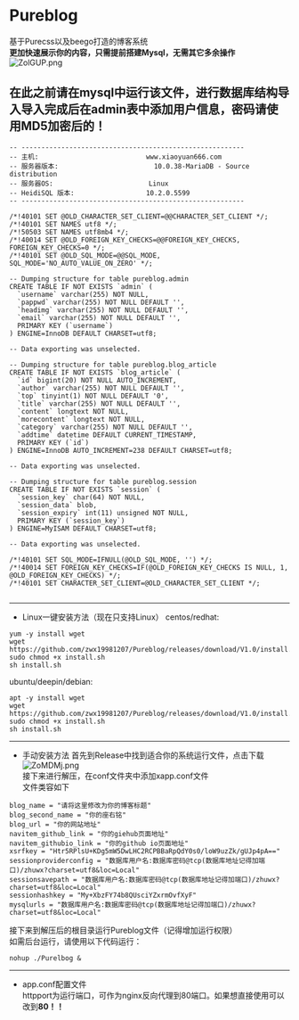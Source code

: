 # Pureblog  
基于Purecss以及beego打造的博客系统  
**更加快速展示你的内容，只需提前搭建Mysql，无需其它多余操作**  
![ZolGUP.png](https://s2.ax1x.com/2019/07/15/ZolGUP.png)
## 在此之前请在mysql中运行该文件，进行数据库结构导入**导入完成后在admin表中添加用户信息，密码请使用MD5加密后的！**
```
-- --------------------------------------------------------
-- 主机:                           www.xiaoyuan666.com
-- 服务器版本:                        10.0.38-MariaDB - Source distribution
-- 服务器OS:                        Linux
-- HeidiSQL 版本:                  10.2.0.5599
-- --------------------------------------------------------

/*!40101 SET @OLD_CHARACTER_SET_CLIENT=@@CHARACTER_SET_CLIENT */;
/*!40101 SET NAMES utf8 */;
/*!50503 SET NAMES utf8mb4 */;
/*!40014 SET @OLD_FOREIGN_KEY_CHECKS=@@FOREIGN_KEY_CHECKS, FOREIGN_KEY_CHECKS=0 */;
/*!40101 SET @OLD_SQL_MODE=@@SQL_MODE, SQL_MODE='NO_AUTO_VALUE_ON_ZERO' */;

-- Dumping structure for table pureblog.admin
CREATE TABLE IF NOT EXISTS `admin` (
  `username` varchar(255) NOT NULL,
  `pappwd` varchar(255) NOT NULL DEFAULT '',
  `headimg` varchar(255) NOT NULL DEFAULT '',
  `email` varchar(255) NOT NULL DEFAULT '',
  PRIMARY KEY (`username`)
) ENGINE=InnoDB DEFAULT CHARSET=utf8;

-- Data exporting was unselected.

-- Dumping structure for table pureblog.blog_article
CREATE TABLE IF NOT EXISTS `blog_article` (
  `id` bigint(20) NOT NULL AUTO_INCREMENT,
  `author` varchar(255) NOT NULL DEFAULT '',
  `top` tinyint(1) NOT NULL DEFAULT '0',
  `title` varchar(255) NOT NULL DEFAULT '',
  `content` longtext NOT NULL,
  `morecontent` longtext NOT NULL,
  `category` varchar(255) NOT NULL DEFAULT '',
  `addtime` datetime DEFAULT CURRENT_TIMESTAMP,
  PRIMARY KEY (`id`)
) ENGINE=InnoDB AUTO_INCREMENT=238 DEFAULT CHARSET=utf8;

-- Data exporting was unselected.

-- Dumping structure for table pureblog.session
CREATE TABLE IF NOT EXISTS `session` (
  `session_key` char(64) NOT NULL,
  `session_data` blob,
  `session_expiry` int(11) unsigned NOT NULL,
  PRIMARY KEY (`session_key`)
) ENGINE=MyISAM DEFAULT CHARSET=utf8;

-- Data exporting was unselected.

/*!40101 SET SQL_MODE=IFNULL(@OLD_SQL_MODE, '') */;
/*!40014 SET FOREIGN_KEY_CHECKS=IF(@OLD_FOREIGN_KEY_CHECKS IS NULL, 1, @OLD_FOREIGN_KEY_CHECKS) */;
/*!40101 SET CHARACTER_SET_CLIENT=@OLD_CHARACTER_SET_CLIENT */;


```
***
+ Linux一键安装方法（现在只支持Linux）
centos/redhat:  
```
yum -y install wget
wget https://github.com/zwx19981207/Pureblog/releases/download/V1.0/install.sh
sudo chmod +x install.sh
sh install.sh
```
ubuntu/deepin/debian:  
```
apt -y install wget
wget https://github.com/zwx19981207/Pureblog/releases/download/V1.0/install.sh
sudo chmod +x install.sh
sh install.sh
```
***
+ 手动安装方法
首先到Release中找到适合你的系统运行文件，点击下载  
![ZoMDMj.png](https://s2.ax1x.com/2019/07/15/ZoMDMj.png)  
接下来进行解压，在conf文件夹中添加xapp.conf文件  
文件类容如下  
```
blog_name = "请将这里修改为你的博客标题"
blog_second_name = "你的座右铭"
blog_url = "你的网站地址"
navitem_github_link = "你的giehub页面地址"
navitem_githubio_link = "你的github io页面地址"
xsrfkey = "Htr5RPlsU+KDg5mW5DwLHC2RCPBBaRpQdY0s0/loW9uzZk/gUJp4pA=="
sessionproviderconfig = "数据库用户名:数据库密码@tcp(数据库地址记得加端口)/zhuwx?charset=utf8&loc=Local"
sessionsavepath = "数据库用户名:数据库密码@tcp(数据库地址记得加端口)/zhuwx?charset=utf8&loc=Local"
sessionhashkey = "My+XbzFY74b8QUsciYZxrmOvfXyF"
mysqlurls = "数据库用户名:数据库密码@tcp(数据库地址记得加端口)/zhuwx?charset=utf8&loc=Local"
```
接下来到解压后的根目录运行Pureblog文件（记得增加运行权限）  
如需后台运行，请使用以下代码运行：  
```
nohup ./Purelbog &
```
***
+ app.conf配置文件  
httpport为运行端口，可作为nginx反向代理到80端口。如果想直接使用可以改到**80！！**
